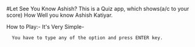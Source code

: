 #Let See You Know Ashish?
This is a Quiz app, which shows(a/c to your score) How Well you know Ashish Katiyar.

How to Play:-
It's Very Simple-


      You have to type any of the option and press ENTER key.
